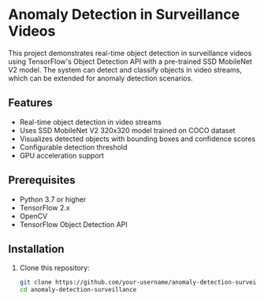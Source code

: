 # Anomaly Detection in Surveillance Videos

This project demonstrates real-time object detection in surveillance videos using TensorFlow's Object Detection API with a pre-trained SSD MobileNet V2 model. The system can detect and classify objects in video streams, which can be extended for anomaly detection scenarios.

## Features

- Real-time object detection in video streams
- Uses SSD MobileNet V2 320x320 model trained on COCO dataset
- Visualizes detected objects with bounding boxes and confidence scores
- Configurable detection threshold
- GPU acceleration support

## Prerequisites

- Python 3.7 or higher
- TensorFlow 2.x
- OpenCV
- TensorFlow Object Detection API

## Installation

1. Clone this repository:
   ```bash
   git clone https://github.com/your-username/anomaly-detection-surveillance.git
   cd anomaly-detection-surveillance
